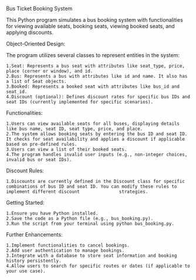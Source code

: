 Bus Ticket Booking System

This Python program simulates a bus booking system with functionalities for viewing available seats, booking seats, viewing booked seats, and applying discounts.

Object-Oriented Design:

The program utilizes several classes to represent entities in the system:

    1.Seat: Represents a bus seat with attributes like seat_type, price, place (corner or window), and id.
    2.Bus: Represents a bus with attributes like id and name. It also has a list of Seat objects.
    3.Booked: Represents a booked seat with attributes like bus_id and seat_id.
    4.Discount (optional): Defines discount rates for specific bus IDs and seat IDs (currently implemented for specific scenarios).

Functionalities:

    1.Users can view available seats for all buses, displaying details like bus name, seat ID, seat type, price, and place.
    2.The system allows booking seats by entering the bus ID and seat ID. It checks for seat availability and applies a discount if applicable based on pre-defined rules.
    3.Users can view a list of their booked seats.
    4.The program handles invalid user inputs (e.g., non-integer choices, invalid bus or seat IDs).

Discount Rules:

    1.Discounts are currently defined in the Discount class for specific combinations of bus ID and seat ID. You can modify these rules to implement different discount               strategies.

Getting Started:

    1.Ensure you have Python installed.
    2.Save the code as a Python file (e.g., bus_booking.py).
    3.Run the script from your terminal using python bus_booking.py.

Further Enhancements:

    1.Implement functionalities to cancel bookings.
    2.Add user authentication to manage bookings.
    3.Integrate with a database to store seat information and booking history persistently.
    4.Allow users to search for specific routes or dates (if applicable to your use case).
